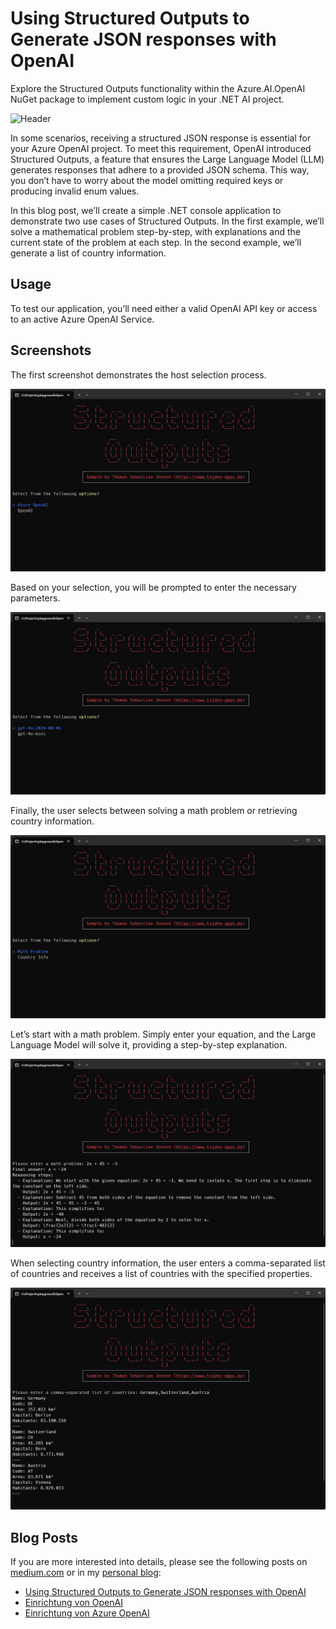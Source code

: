 # Using Structured Outputs to Generate JSON responses with OpenAI

Explore the Structured Outputs functionality within the Azure.AI.OpenAI NuGet package to implement custom logic in your .NET AI project.

![Header](/docs/header.png)

In some scenarios, receiving a structured JSON response is essential for your Azure OpenAI project. To meet this requirement, OpenAI introduced Structured Outputs, a feature that ensures the Large Language Model (LLM) generates responses that adhere to a provided JSON schema. This way, you don’t have to worry about the model omitting required keys or producing invalid enum values.

In this blog post, we’ll create a simple .NET console application to demonstrate two use cases of Structured Outputs. In the first example, we’ll solve a mathematical problem step-by-step, with explanations and the current state of the problem at each step. In the second example, we’ll generate a list of country information.

## Usage

To test our application, you’ll need either a valid OpenAI API key or access to an active Azure OpenAI Service.

## Screenshots

The first screenshot demonstrates the host selection process.

![Screenshot01](/docs/structured-outputs-01.png)

Based on your selection, you will be prompted to enter the necessary parameters.

![Screenshot02](/docs/structured-outputs-02.png)

Finally, the user selects between solving a math problem or retrieving country information.

![Screenshot03](/docs/structured-outputs-03.png)

Let’s start with a math problem. Simply enter your equation, and the Large Language Model will solve it, providing a step-by-step explanation.

![Screenshot04](/docs/structured-outputs-04.png)

When selecting country information, the user enters a comma-separated list of countries and receives a list of countries with the specified properties.

![Screenshot05](/docs/structured-outputs-05.png)

## Blog Posts

If you are more interested into details, please see the following posts on [medium.com](https://medium.com/@tsjdevapps) or in my [personal blog](https://www.tsjdev-apps.de/):

- [Using Structured Outputs to Generate JSON responses with OpenAI](https://medium.com/medialesson/using-structured-outputs-to-generate-json-responses-with-openai-e01f591b740f)
- [Einrichtung von OpenAI](https://www.tsjdev-apps.de/einrichtung-von-openai/)
- [Einrichtung von Azure OpenAI](https://www.tsjdev-apps.de/einrichtung-von-azure-openai/)

